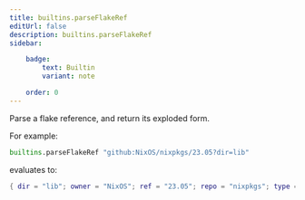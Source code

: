 ```yaml
---
title: builtins.parseFlakeRef
editUrl: false
description: builtins.parseFlakeRef
sidebar:

    badge:
        text: Builtin
        variant: note

    order: 0
---
```


Parse a flake reference, and return its exploded form.

For example:
```nix
builtins.parseFlakeRef "github:NixOS/nixpkgs/23.05?dir=lib"
```
evaluates to:
```nix
{ dir = "lib"; owner = "NixOS"; ref = "23.05"; repo = "nixpkgs"; type = "github"; }
```



